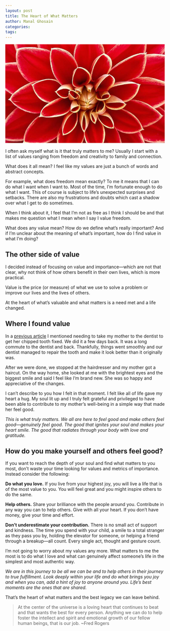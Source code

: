 ```yaml
---
layout: post
title: The Heart of What Matters
author: Manal Ghosain
categories:
tags:
---
```


![Dahlia](/images/dahlia.jpg)

I often ask myself what is it that truly matters to me? Usually I start with a list of values ranging from freedom and creativity to family and connection.

What does it all mean? I feel like my values are just a bunch of words and abstract concepts.

For example, what does freedom mean exactly? To me it means that I can do what I want when I want to. Most of the time, I’m fortunate enough to do what I want. This of course is subject to life’s unexpected surprises and setbacks. There are also my frustrations and doubts which cast a shadow over what I get to do sometimes.

When I think about it, I feel that I’m not as free as I think I should be and that makes me question what I mean when I say I value freedom.

What does any value mean? How do we define what’s really important? And if I’m unclear about the meaning of what’s important, how do I find value in what I’m doing?

## The other side of value

I decided instead of focusing on value and importance—which are not that clear, why not think of how others benefit in their own lives, which is more practical.

Value is the price (or measure) of what we use to solve a problem or improve our lives and the lives of others.

At the heart of what’s valuable and what matters is a need met and a life changed.

## Where I found value

In a [previous article](/allowing-life-to-unfold/) I mentioned needing to take my mother to the dentist to get her chipped tooth fixed. We did it a few days back. It was a long commute to the dentist and back. Thankfully, things went smoothly and our dentist managed to repair the tooth and make it look better than it originally was. 

After we were done, we stopped at the hairdresser and my mother got a haircut. On the way home, she looked at me with the brightest eyes and the biggest smile and said I feel like I’m brand new. She was so happy and appreciative of the changes. 

I can’t describe to you how I felt in that moment. I felt like all of life gave my heart a hug. My soul lit up and I truly felt grateful and privileged to have been able to contribute to my mother’s well-being in a simple way that made her feel good. 

_This is what truly matters. We all are here to feel good and make others feel good—genuinely feel good. The good that ignites your soul and makes your heart smile. The good that radiates through your body with love and gratitude._

## How do you make yourself and others feel good?

If you want to reach the depth of your soul and find what matters to you most, don’t waste your time looking for values and metrics of importance. Instead consider the following: 

**Do what you love.** If you live from your highest joy, you will live a life that is of the most value to you. You will feel great and you might inspire others to do the same. 

**Help others.** Share your brilliance with the people around you. Contribute in any way you can to help others. Give with all your heart. If you don’t have money, give your time and effort. 

**Don’t underestimate your contribution.** There is no small act of support and kindness. The time you spend with your child, a smile to a total stranger as they pass you by, holding the elevator for someone, or helping a friend through a breakup—all count. Every single act, thought and gesture count. 

I’m not going to worry about my values any more. What matters to me the most is to do what I love and what can genuinely affect someone’s life in the simplest and most authentic way. 

_We are in this journey to be all we can be and to help others in their journey to true fulfillment. Look deeply within your life and do what brings you joy and when you can, add a hint of joy to anyone around you. Life’s best moments are the ones that are shared._ 

That’s the heart of what matters and the best legacy we can leave behind. 

> At the center of the universe is a loving heart that continues to beat and that wants the best for every person. Anything we can do to help foster the intellect and spirit and emotional growth of our fellow human beings, that is our job. ~Fred Rogers